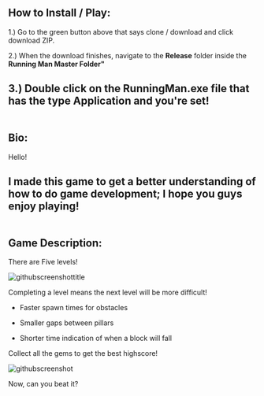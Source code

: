 How to Install / Play:
--------------

1.) Go to the green button above that says clone / download and click download ZIP.

2.) When the download finishes, navigate to the <strong>Release</strong> folder inside the <strong>Running Man Master Folder"</strong>

3.) Double click on the <strong>RunningMan.exe</strong> file that has the type <strong>Application</strong> and you're set!
<br /><br /><br />
Bio:
-------------

Hello!

I made this game to get a better understanding of how to do game development; I hope you guys enjoy playing!
<br /><br /><br />
Game Description:
-----------------

There are Five levels!

![githubscreenshottitle](https://cloud.githubusercontent.com/assets/15184861/23838211/30bbfa90-0761-11e7-9817-05df33747a35.png)

Completing a level means the next level will be more difficult!

- Faster spawn times for obstacles

- Smaller gaps between pillars

- Shorter time indication of when a block will fall

Collect all the gems to get the best highscore!

![githubscreenshot](https://cloud.githubusercontent.com/assets/15184861/23838157/8c693be2-0760-11e7-8b09-0b4c772a1a41.png)

Now, can you beat it?


